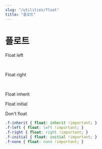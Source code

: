 ```yaml
---
slug: "/utilities/float"
title: "플로트"
---
```


# 플로트

<div class="card">
<div class="card-body">
<p class="float-left">Float left</p>
<br/>
<p class="float-right">Float right</p>
<br/>
<p class="float-inherit">Float inherit</p>
<p class="float-initial">Float initial</p>
<p class="float-none">Don't float</p>

```css
.f-inherit { float: inherit !important; }
.f-left { float: left !important; }
.f-right { float: right !important; }
.f-initial { float: initial !important; }
.f-none { float: none !important; }
```
</div>
</div>

